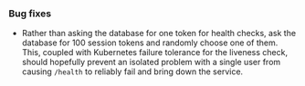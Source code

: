 ### Bug fixes

- Rather than asking the database for one token for health checks, ask the database for 100 session tokens and randomly choose one of them. This, coupled with Kubernetes failure tolerance for the liveness check, should hopefully prevent an isolated problem with a single user from causing `/health` to reliably fail and bring down the service.

